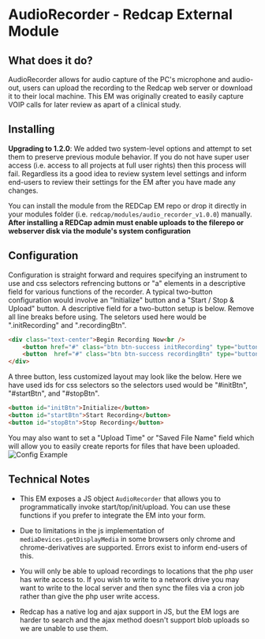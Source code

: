 # AudioRecorder - Redcap External Module

## What does it do?

AudioRecorder allows for audio capture of the PC's microphone and audio-out, users can upload the recording to the Redcap web server or download it to their local machine. This EM was originally created to easily capture VOIP calls for later review as apart of a clinical study.

## Installing

**Upgrading to 1.2.0**: We added two system-level options and attempt to set them to preserve previous module behavior. If you do not have super user access (i.e. access to all projects at full user rights) then this process will fail. Regardless its a good idea to review system level settings and inform end-users to review their settings for the EM after you have made any changes.

You can install the module from the REDCap EM repo or drop it directly in your modules folder (i.e. `redcap/modules/audio_recorder_v1.0.0`) manually. **After installing a REDCap admin must enable uploads to the filerepo or webserver disk via the module's system configuration**

## Configuration

Configuration is straight forward and requires specifying an instrument to use and css selectors refrencing buttons or "a" elements in a descriptive field for various functions of the recorder. A typical two-button configuration would involve an "Initialize" button and a "Start / Stop & Upload" button. A descriptive field for a two-button setup is below. Remove all line breaks before using. The seletors used here would be ".initRecording" and ".recordingBtn".

```html
<div class="text-center">Begin Recording Now<br />
    <button href="#" class="btn btn-success initRecording" type="button">Initialize Recording</button >
    <button  href="#" class="btn btn-success recordingBtn" type="button">Start/Stop Recording</button >
</div>
```

A three button, less customized layout may look like the below. Here we have used ids for css selectors so the selectors used would be "#initBtn", "#startBtn", and "#stopBtn".

```html
<button id="initBtn">Initialize</button>
<button id="startBtn">Start Recording</button>
<button id="stopBtn">Stop Recording</button>
```

You may also want to set a "Upload Time" or "Saved File Name" field which will allow you to easily create reports for files that have been uploaded.
![Config Example](https://aanunez.io/img/audio_recorder.png)

## Technical Notes

* This EM exposes a JS object `AudioRecorder` that allows you to programmatically invoke start/top/init/upload. You can use these functions if you prefer to integrate the EM into your form.

* Due to limitations in the js implementation of `mediaDevices.getDisplayMedia` in some browsers only chrome and chrome-derivatives are supported. Errors exist to inform end-users of this.

* You will only be able to upload recordings to locations that the php user has write access to. If you wish to write to a network drive you may want to write to the local server and then sync the files via a cron job rather than give the php user write access.

* Redcap has a native log and ajax support in JS, but the EM logs are harder to search and the ajax method doesn't support blob uploads so we are unable to use them.
